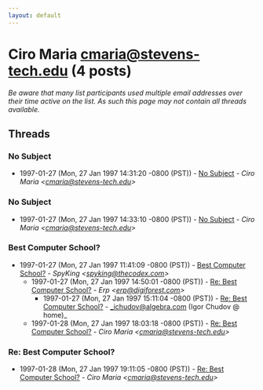 ```yaml
---
layout: default
---
```


# Ciro Maria <cmaria@stevens-tech.edu> (4 posts)

_Be aware that many list participants used multiple email addresses over their time active on the list. As such this page may not contain all threads available._

## Threads

### No Subject
+ 1997-01-27 (Mon, 27 Jan 1997 14:31:20 -0800 (PST)) - [No Subject](/archive/1997/01/91636c302119c282f9cd42c6add0a22d33db2a3efd12b8f5d2bbe2a75efec3d5) - _Ciro Maria \<cmaria@stevens-tech.edu\>_

### No Subject
+ 1997-01-27 (Mon, 27 Jan 1997 14:33:10 -0800 (PST)) - [No Subject](/archive/1997/01/6b8a8cb7cd305242d3385338a274aa9898c0b523fde4fc072afaed18ffc22adc) - _Ciro Maria \<cmaria@stevens-tech.edu\>_

### Best Computer School?
+ 1997-01-27 (Mon, 27 Jan 1997 11:41:09 -0800 (PST)) - [Best Computer School?](/archive/1997/01/17c1c8464ac5e426841d9a16f622486d0f341843760cf4240536d247d210b236) - _SpyKing \<spyking@thecodex.com\>_
  + 1997-01-27 (Mon, 27 Jan 1997 14:50:01 -0800 (PST)) - [Re: Best Computer School?](/archive/1997/01/47d758f0b16f73e48c5d9149496aea3d36bc7701476efd517a3343f9f4e8e8a0) - _Erp \<erp@digiforest.com\>_
    + 1997-01-27 (Mon, 27 Jan 1997 15:11:04 -0800 (PST)) - [Re: Best Computer School?](/archive/1997/01/e003aa14556cf539b785b3f44a9542fdfd8ea19dcc2978ec3fbc2ea1195ad5e1) - _ichudov@algebra.com (Igor Chudov @ home)_
  + 1997-01-28 (Mon, 27 Jan 1997 18:03:18 -0800 (PST)) - [Re: Best Computer School?](/archive/1997/01/4e386c1198b5bda5ce0067a40ff21165a5a72569c097e90c679acfba810a4aef) - _Ciro Maria \<cmaria@stevens-tech.edu\>_

### Re: Best Computer School?
+ 1997-01-28 (Mon, 27 Jan 1997 19:11:05 -0800 (PST)) - [Re: Best Computer School?](/archive/1997/01/b9822be5552301e685652a14487a2b9af9aede215a5186e217310f4654f2692d) - _Ciro Maria \<cmaria@stevens-tech.edu\>_

